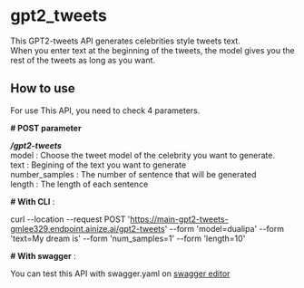 # gpt2_tweets

This GPT2-tweets API generates celebrities style tweets text.  
When you enter text at the beginning of the tweets, the model gives you the rest of the tweets as long as you want.  

## How to use

For use This API, you need to check 4 parameters.

**# POST parameter**

***/gpt2-tweets***  
model : Choose the tweet model of the celebrity you want to generate.  
text : Begining of the text you want to generate  
number_samples : The number of sentence that will be generated  
length : The length of each sentence  

**# With CLI** :  

curl --location --request POST 'https://main-gpt2-tweets-gmlee329.endpoint.ainize.ai/gpt2-tweets' --form 'model=dualipa' --form 'text=My dream is' --form 'num_samples=1' --form 'length=10'

**# With swagger** : 

You can test this API with swagger.yaml on [swagger editor](https://editor.swagger.io/)
